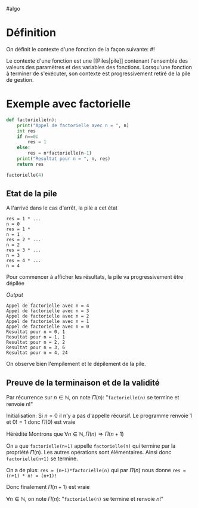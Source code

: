 #algo
# Définition
On définit le contexte d'une fonction de la façon suivante: #!

Le contexte d'une fonction est une [[Piles|pile]] contenant l'ensemble des valeurs des paramètres et des variables des fonctions.
Lorsqu'une fonction à terminer de s'exécuter, son contexte est progressivement retiré de la pile de gestion.
<!--ID: 1715690724097-->


# Exemple avec factorielle
```python
def factorielle(n):
	print("Appel de factorielle avec n = ", n)
	int res
	if n==0:
		res = 1
	else:
		res = n*factorielle(n-1)
	print("Resultat pour n = ", n, res)
	return res

factorielle(4)
```

## Etat de la pile
A l'arrivé dans le cas d'arrêt, la pile a cet état
```
res = 1 * ...
n = 0
res = 1 *
n = 1
res = 2 * ...
n = 2
res = 3 * ...
n = 3
res = 4 * ...
n = 4
```
Pour commencer à afficher les résultats, la pile va progressivement être dépilée

*Output*

```
Appel de factorielle avec n = 4
Appel de factorielle avec n = 3
Appel de factorielle avec n = 2
Appel de factorielle avec n = 1
Appel de factorielle avec n = 0
Resultat pour n = 0, 1
Resultat pour n = 1, 1
Resultat pour n = 2, 2
Resultat pour n = 3, 6
Resultat pour n = 4, 24
```
On observe bien l'empilement et le dépilement de la pile.
## Preuve de la terminaison et de la validité

Par récurrence sur $n \in \mathbb{N}$, on note $\Pi(n)$: "`factorielle(n)` se termine et renvoie $n!$"

Initialisation:
Si $n=0$ il n'y a pas d'appelle récursif. Le programme renvoie $1$ et $0! = 1$ donc $\Pi(0)$ est vraie

Hérédité
Montrons que $\forall n \in \mathbb{N}, \Pi(n) \Rightarrow \Pi(n+1)$

On a que `factorielle(n+1)` appelle `factorielle(n)` qui termine par la propriété $\Pi(n)$.
Les autres opérations sont élémentaires. Ainsi donc `factorielle(n+1)` se termine.

On a de plus:
`res = (n+1)*factorielle(n)` qui par $\Pi(n)$ nous donne `res = (n+1) * n! = (n+1)!`

Donc finalement $\Pi(n+1)$ est vraie

$\forall n \in \mathbb{N}$, on note $\Pi(n)$: "`factorielle(n)` se termine et renvoie $n!$"
$$\tag*{$\blacksquare$}$$